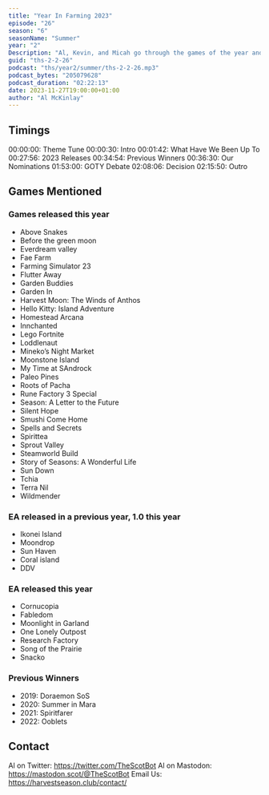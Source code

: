 ```yaml
---
title: "Year In Farming 2023"
episode: "26"
season: "6"
seasonName: "Summer"
year: "2"
Description: "Al, Kevin, and Micah go through the games of the year and crown their winner for 2023."
guid: "ths-2-2-26"
podcast: "ths/year2/summer/ths-2-2-26.mp3"
podcast_bytes: "205079628"
podcast_duration: "02:22:13"
date: 2023-11-27T19:00:00+01:00
author: "Al McKinlay"
---
```


## Timings

00:00:00: Theme Tune
00:00:30: Intro
00:01:42: What Have We Been Up To
00:27:56: 2023 Releases
00:34:54: Previous Winners
00:36:30: Our Nominations
01:53:00: GOTY Debate
02:08:06: Decision
02:15:50: Outro

## Games Mentioned

### Games released this year

- Above Snakes
- Before the green moon
- Everdream valley
- Fae Farm
- Farming Simulator 23
- Flutter Away
- Garden Buddies
- Garden In
- Harvest Moon: The Winds of Anthos
- Hello Kitty: Island Adventure
- Homestead Arcana
- Innchanted
- Lego Fortnite
- Loddlenaut
- Mineko’s Night Market
- Moonstone Island
- My Time at SAndrock
- Paleo Pines
- Roots of Pacha
- Rune Factory 3 Special
- Season: A Letter to the Future
- Silent Hope
- Smushi Come Home
- Spells and Secrets
- Spirittea
- Sprout Valley
- Steamworld Build
- Story of Seasons: A Wonderful Life
- Sun Down
- Tchia
- Terra Nil
- Wildmender

### EA released in a previous year, 1.0 this year

- Ikonei Island
- Moondrop
- Sun Haven
- Coral island
- DDV

### EA released this year

- Cornucopia
- Fabledom
- Moonlight in Garland
- One Lonely Outpost
- Research Factory
- Song of the Prairie
- Snacko

### Previous Winners

- 2019: Doraemon SoS
- 2020: Summer in Mara
- 2021: Spiritfarer
- 2022: Ooblets

## Contact

Al on Twitter: https://twitter.com/TheScotBot
Al on Mastodon: https://mastodon.scot/@TheScotBot
Email Us: https://harvestseason.club/contact/
